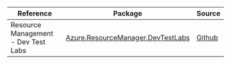 | Reference | Package | Source |
|---|---|---|
|Resource Management - Dev Test Labs|[Azure.ResourceManager.DevTestLabs](https://www.nuget.org/packages/Azure.ResourceManager.DevTestLabs)|[Github](https://github.com/Azure/azure-sdk-for-net/blob/main/sdk/devtestlabs/Azure.ResourceManager.DevTestLabs)|
